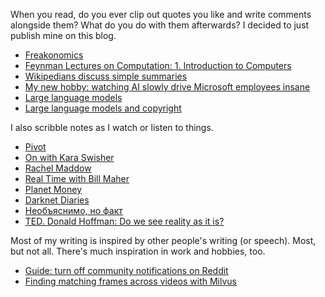 When you read, do you ever clip out quotes you like and write comments alongside them? What do you do with them afterwards? I decided to just publish mine on this blog.

* [Freakonomics](series/freakonomics.md)
* [Feynman Lectures on Computation: 1. Introduction to Computers](2025/09/23/Feynman_Lectures_on_Computation_01.md)
* [Wikipedians discuss simple summaries](2025/09/25/wikipedians-discuss-simple-summaries.md)
* [My new hobby: watching AI slowly drive Microsoft employees insane](2025/09/26/reddit_my_new_hobby_watching_ai_slowly_drive_microsoft.md)
* [Large language models](2025/09/26/wikipedia_large_language_models.md)
* [Large language models and copyright](2025/09/29/wikipedia_large_language_models_and_copyright.md)

I also scribble notes as I watch or listen to things.

* [Pivot](series/pivot.md)
* [On with Kara Swisher](series/on-with-kara-swisher.md)
* [Rachel Maddow](series/maddow.md)
* [Real Time with Bill Maher](series/real-time.md)
* [Planet Money](series/planet-money.md)
* [Darknet Diaries](series/darknetdiaries.md)
* [Необъяснимо, но факт](series/nnf.md)
* [TED. Donald Hoffman: Do we see reality as it is?](2025/09/22/ted_donald_hoffman_do_we_see_reality_as_it_is.md)

Most of my writing is inspired by other people's writing (or speech). Most, but not all. There's much inspiration in work and hobbies, too.

* [Guide: turn off community notifications on Reddit](2025/09/23/guide-turn-off-community-notifications-on-reddit.md)
* [Finding matching frames across videos with Milvus](2025/10/04/finding-matching-frames-milvus.md)
